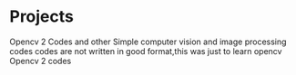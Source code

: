 Projects
========
Opencv 2 Codes and other Simple computer vision and image processing codes
codes are not written in good format,this was just to learn opencv
Opencv 2 codes
